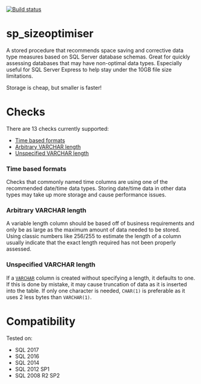 [![Build status](https://ci.appveyor.com/api/projects/status/bak6km5grc3j63s8/branch/master?svg=true)](https://ci.appveyor.com/project/LowlyDBA/expresssql)


# sp_sizeoptimiser

A stored procedure that recommends space saving and corrective data type measures based on SQL Server database schemas. Great for quickly assessing databases that may have non-optimal data types. Especially useful for SQL Server Express to help stay under the 10GB file size limitations.

Storage is cheap, but smaller is faster!

# Checks

There are 13 checks currently supported:

* [Time based formats](#time-based-formats)
* [Arbitrary VARCHAR length](#arbitrary-varchar-length)
* [Unspecified VARCHAR length](#unspecified-varchar-length)

### Time based formats

Checks that commonly named time columns are using one of the recommended date/time data types. Storing date/time data in other data types may take up more storage and cause performance issues.

### Arbitrary VARCHAR length

A variable length column should be based off of business requirements and only be as large as the  maximum amount of data needed to be stored. Using classic numbers like 256/255 to estimate the length of a column usually indicate that the exact length required has not been properly assessed.

### Unspecified VARCHAR length

If a [`VARCHAR`](https://docs.microsoft.com/en-us/sql/t-sql/data-types/char-and-varchar-transact-sql?view=sql-server-2017) column is created without specifying a length, it defaults to one. If this is done by mistake, it may cause truncation of data as it is inserted into the table. If only one character is needed, `CHAR(1)` is preferable as it uses 2 less bytes than `VARCHAR(1)`.

# Compatibility

Tested on:

* SQL 2017
* SQL 2016
* SQL 2014
* SQL 2012 SP1
* SQL 2008 R2 SP2
